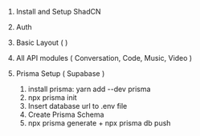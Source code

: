 1. Install and Setup ShadCN
2. Auth 
3. Basic Layout ( )
4. All API modules ( Conversation, Code, Music, Video )
5. Prisma Setup ( Supabase )
    

    1. install prisma: yarn add --dev prisma
    2. npx prisma init
    3. Insert database url to .env file
    4. Create Prisma Schema
    5. npx prisma generate + npx prisma db push